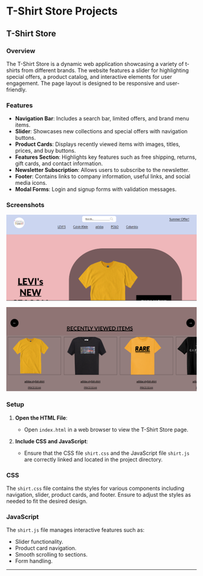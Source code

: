 # T-Shirt Store Projects

## T-Shirt Store

### Overview
The T-Shirt Store is a dynamic web application showcasing a variety of t-shirts from different brands. The website features a slider for highlighting special offers, a product catalog, and interactive elements for user engagement. The page layout is designed to be responsive and user-friendly.

### Features
- **Navigation Bar**: Includes a search bar, limited offers, and brand menu items.
- **Slider**: Showcases new collections and special offers with navigation buttons.
- **Product Cards**: Displays recently viewed items with images, titles, prices, and buy buttons.
- **Features Section**: Highlights key features such as free shipping, returns, gift cards, and contact information.
- **Newsletter Subscription**: Allows users to subscribe to the newsletter.
- **Footer**: Contains links to company information, useful links, and social media icons.
- **Modal Forms**: Login and signup forms with validation messages.

### Screenshots
![T-Shirt Store Homepage](./img/home.png)

![T-Shirt Store Product Card](./img/slider.png)

### Setup

1. **Open the HTML File**:
    - Open `index.html` in a web browser to view the T-Shirt Store page.

2. **Include CSS and JavaScript**:
    - Ensure that the CSS file `shirt.css` and the JavaScript file `shirt.js` are correctly linked and located in the project directory.

### CSS
The `shirt.css` file contains the styles for various components including navigation, slider, product cards, and footer. Ensure to adjust the styles as needed to fit the desired design.

### JavaScript
The `shirt.js` file manages interactive features such as:
- Slider functionality.
- Product card navigation.
- Smooth scrolling to sections.
- Form handling.

---

